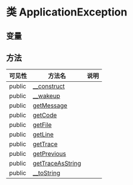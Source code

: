 #  类 ApplicationException




## 变量


## 方法


| 可见性 | 方法名 | 说明 |
|--------|-------|------|
| public |[__construct](ApplicationException/__construct.md) |  |
| public |[__wakeup](ApplicationException/__wakeup.md) |  |
| public |[getMessage](ApplicationException/getMessage.md) |  |
| public |[getCode](ApplicationException/getCode.md) |  |
| public |[getFile](ApplicationException/getFile.md) |  |
| public |[getLine](ApplicationException/getLine.md) |  |
| public |[getTrace](ApplicationException/getTrace.md) |  |
| public |[getPrevious](ApplicationException/getPrevious.md) |  |
| public |[getTraceAsString](ApplicationException/getTraceAsString.md) |  |
| public |[__toString](ApplicationException/__toString.md) |  |
